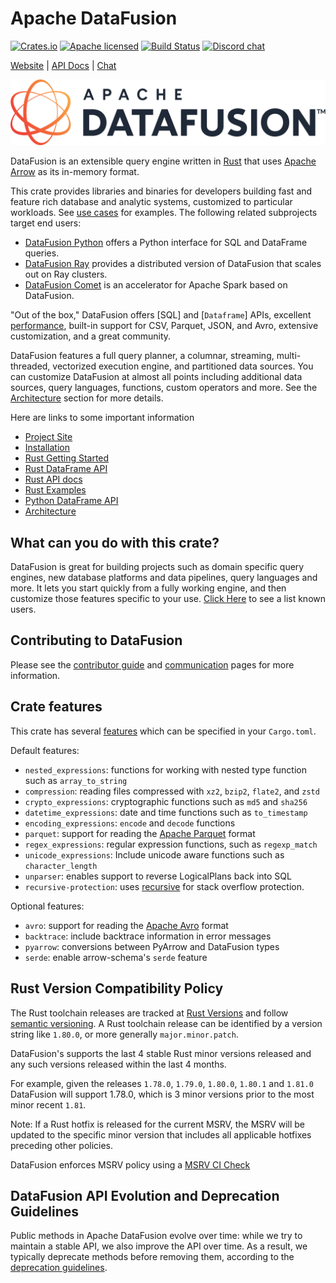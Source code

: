 <!---
  Licensed to the Apache Software Foundation (ASF) under one
  or more contributor license agreements.  See the NOTICE file
  distributed with this work for additional information
  regarding copyright ownership.  The ASF licenses this file
  to you under the Apache License, Version 2.0 (the
  "License"); you may not use this file except in compliance
  with the License.  You may obtain a copy of the License at

    http://www.apache.org/licenses/LICENSE-2.0

  Unless required by applicable law or agreed to in writing,
  software distributed under the License is distributed on an
  "AS IS" BASIS, WITHOUT WARRANTIES OR CONDITIONS OF ANY
  KIND, either express or implied.  See the License for the
  specific language governing permissions and limitations
  under the License.
-->

# Apache DataFusion

[![Crates.io][crates-badge]][crates-url]
[![Apache licensed][license-badge]][license-url]
[![Build Status][actions-badge]][actions-url]
[![Discord chat][discord-badge]][discord-url]

[crates-badge]: https://img.shields.io/crates/v/datafusion.svg
[crates-url]: https://crates.io/crates/datafusion
[license-badge]: https://img.shields.io/badge/license-Apache%20v2-blue.svg
[license-url]: https://github.com/apache/datafusion/blob/main/LICENSE.txt
[actions-badge]: https://github.com/apache/datafusion/actions/workflows/rust.yml/badge.svg
[actions-url]: https://github.com/apache/datafusion/actions?query=branch%3Amain
[discord-badge]: https://img.shields.io/discord/885562378132000778.svg?logo=discord&style=flat-square
[discord-url]: https://discord.com/invite/Qw5gKqHxUM

[Website](https://datafusion.apache.org/) |
[API Docs](https://docs.rs/datafusion/latest/datafusion/) |
[Chat](https://discord.com/channels/885562378132000778/885562378132000781)

<a href="https://datafusion.apache.org/">
  <img src="https://github.com/apache/datafusion/raw/HEAD/docs/source/_static/images/2x_bgwhite_original.png" width="512" alt="logo"/>
</a>

DataFusion is an extensible query engine written in [Rust] that
uses [Apache Arrow] as its in-memory format.

This crate provides libraries and binaries for developers building fast and
feature rich database and analytic systems, customized to particular workloads.
See [use cases] for examples. The following related subprojects target end users:

- [DataFusion Python](https://github.com/apache/datafusion-python/) offers a Python interface for SQL and DataFrame
  queries.
- [DataFusion Ray](https://github.com/apache/datafusion-ray/) provides a distributed version of DataFusion that scales
  out on Ray clusters.
- [DataFusion Comet](https://github.com/apache/datafusion-comet/) is an accelerator for Apache Spark based on
  DataFusion.

"Out of the box,"
DataFusion offers [SQL] and [`Dataframe`] APIs, excellent [performance],
built-in support for CSV, Parquet, JSON, and Avro, extensive customization, and
a great community.

DataFusion features a full query planner, a columnar, streaming, multi-threaded,
vectorized execution engine, and partitioned data sources. You can
customize DataFusion at almost all points including additional data sources,
query languages, functions, custom operators and more.
See the [Architecture] section for more details.

[rust]: http://rustlang.org
[apache arrow]: https://arrow.apache.org
[use cases]: https://datafusion.apache.org/user-guide/introduction.html#use-cases
[python bindings]: https://github.com/apache/datafusion-python
[performance]: https://benchmark.clickhouse.com/
[architecture]: https://datafusion.apache.org/contributor-guide/architecture.html

Here are links to some important information

- [Project Site](https://datafusion.apache.org/)
- [Installation](https://datafusion.apache.org/user-guide/cli/installation.html)
- [Rust Getting Started](https://datafusion.apache.org/user-guide/example-usage.html)
- [Rust DataFrame API](https://datafusion.apache.org/user-guide/dataframe.html)
- [Rust API docs](https://docs.rs/datafusion/latest/datafusion)
- [Rust Examples](https://github.com/apache/datafusion/tree/main/datafusion-examples)
- [Python DataFrame API](https://arrow.apache.org/datafusion-python/)
- [Architecture](https://docs.rs/datafusion/latest/datafusion/index.html#architecture)

## What can you do with this crate?

DataFusion is great for building projects such as domain specific query engines, new database platforms and data pipelines, query languages and more.
It lets you start quickly from a fully working engine, and then customize those features specific to your use. [Click Here](https://datafusion.apache.org/user-guide/introduction.html#known-users) to see a list known users.

## Contributing to DataFusion

Please see the [contributor guide] and [communication] pages for more information.

[contributor guide]: https://datafusion.apache.org/contributor-guide
[communication]: https://datafusion.apache.org/contributor-guide/communication.html

## Crate features

This crate has several [features] which can be specified in your `Cargo.toml`.

[features]: https://doc.rust-lang.org/cargo/reference/features.html

Default features:

- `nested_expressions`: functions for working with nested type function such as `array_to_string`
- `compression`: reading files compressed with `xz2`, `bzip2`, `flate2`, and `zstd`
- `crypto_expressions`: cryptographic functions such as `md5` and `sha256`
- `datetime_expressions`: date and time functions such as `to_timestamp`
- `encoding_expressions`: `encode` and `decode` functions
- `parquet`: support for reading the [Apache Parquet] format
- `regex_expressions`: regular expression functions, such as `regexp_match`
- `unicode_expressions`: Include unicode aware functions such as `character_length`
- `unparser`: enables support to reverse LogicalPlans back into SQL
- `recursive-protection`: uses [recursive](https://docs.rs/recursive/latest/recursive/) for stack overflow protection.

Optional features:

- `avro`: support for reading the [Apache Avro] format
- `backtrace`: include backtrace information in error messages
- `pyarrow`: conversions between PyArrow and DataFusion types
- `serde`: enable arrow-schema's `serde` feature

[apache avro]: https://avro.apache.org/
[apache parquet]: https://parquet.apache.org/

## Rust Version Compatibility Policy

The Rust toolchain releases are tracked at [Rust Versions](https://releases.rs) and follow
[semantic versioning](https://semver.org/). A Rust toolchain release can be identified
by a version string like `1.80.0`, or more generally `major.minor.patch`.

DataFusion's supports the last 4 stable Rust minor versions released and any such versions released within the last 4 months.

For example, given the releases `1.78.0`, `1.79.0`, `1.80.0`, `1.80.1` and `1.81.0` DataFusion will support 1.78.0, which is 3 minor versions prior to the most minor recent `1.81`.

Note: If a Rust hotfix is released for the current MSRV, the MSRV will be updated to the specific minor version that includes all applicable hotfixes preceding other policies.

DataFusion enforces MSRV policy using a [MSRV CI Check](https://github.com/search?q=repo%3Aapache%2Fdatafusion+rust-version+language%3ATOML+path%3A%2F%5ECargo.toml%2F&type=code)

## DataFusion API Evolution and Deprecation Guidelines

Public methods in Apache DataFusion evolve over time: while we try to maintain a
stable API, we also improve the API over time. As a result, we typically
deprecate methods before removing them, according to the [deprecation guidelines].

[deprecation guidelines]: https://datafusion.apache.org/library-user-guide/api-health.html
